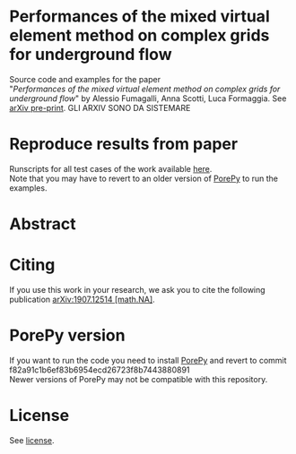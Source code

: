 # Performances of the mixed virtual element method on complex grids for underground flow

Source code and examples for the paper<br>
"*Performances of the mixed virtual element method on complex grids for underground flow*" by Alessio Fumagalli, Anna Scotti, Luca Formaggia. See [arXiv pre-print](https://arxiv.org/abs/????). GLI ARXIV SONO DA SISTEMARE


# Reproduce results from paper
Runscripts for all test cases of the work available [here](./examples).<br>
Note that you may have to revert to an older version of [PorePy](https://github.com/pmgbergen/porepy) to run the examples.

# Abstract


# Citing
If you use this work in your research, we ask you to cite the following publication [arXiv:1907.12514 [math.NA]](https://arxiv.org/abs/1907.12514).


# PorePy version
If you want to run the code you need to install [PorePy](https://github.com/pmgbergen/porepy) and revert to commit f82a91c1b6ef83b6954ecd26723f8b7443880891 <br>
Newer versions of PorePy may not be compatible with this repository.

# License
See [license](./LICENSE).
